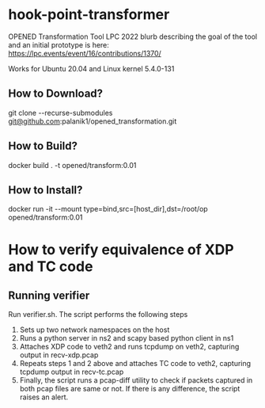 # hook-point-transformer

OPENED Transformation Tool
LPC 2022 blurb describing the goal of the tool and an initial prototype is here: https://lpc.events/event/16/contributions/1370/

Works for Ubuntu 20.04 and Linux kernel 5.4.0-131
## How to Download?
git clone --recurse-submodules git@github.com:palanik1/opened_transformation.git


## How to Build?
docker build . -t opened/transform:0.01

## How to Install?
docker run -it  --mount type=bind,src=[host_dir],dst=/root/op opened/transform:0.01

# How to verify equivalence of XDP and TC code

## Running verifier
Run verifier.sh. The script performs the following steps
1. Sets up two network namespaces on the host
2. Runs a python server in ns2 and scapy based python client in ns1
3. Attaches XDP code to veth2 and runs tcpdump on veth2, capturing output in recv-xdp.pcap
4. Repeats steps 1 and 2 above and attaches TC code to veth2, capturing tcpdump output in recv-tc.pcap
5. Finally, the script runs a pcap-diff utility to check if packets captured in both pcap files are same or not. If there is any difference, the script raises an alert.
